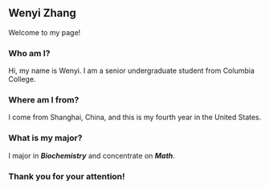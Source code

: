 ## Wenyi Zhang 
Welcome to my page!

### Who am I?
Hi, my name is Wenyi. I am a senior undergraduate student from Columbia College. 

### Where am I from?
I come from Shanghai, China, and this is my fourth year in the United States.

### What is my major?
I major in **_Biochemistry_** and concentrate on **_Math_**.

### Thank you for your attention!
